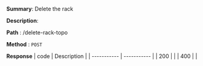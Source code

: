 **Summary**: Delete the rack

**Description**:

**Path** : /delete-rack-topo

**Method** : `POST`

**Response**
| code      | Description |
| ----------- | ----------- |
|  200   |       |
|  400   |       |

